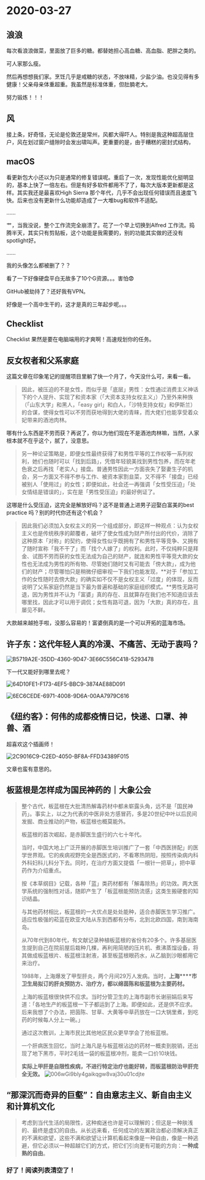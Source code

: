 # 2020-03-27

## 浪浪

每次看浪浪做菜，里面放了巨多的糖。都替她担心高血糖、高血脂、肥胖之类的。

可人家那么瘦。

然后再想想我们家。烹饪几乎是戒糖的状态，不放味精，少盐少油。也没见得有多健康！父亲母亲体重超重。我虽然是标准体重，但肚腩老大。

努力锻炼！！！

## 风

接上条，好奇怪，无论是伦敦还是常州，风都大得吓人。特别是我这种超高层住户，风在划过窗户缝隙时会发出啸叫声。更重要的是，由于糟糕的密封式结构，

## macOS

看更新包大小还以为只是通常的修复错误呢。重启了一次，发现性能优化挺明显的，基本上快了一倍左右。但是有好多软件都用不了了，每次大版本更新都是这样。其实我还是最喜欢High Sierra 那个年代，几乎不会出现任何错误而且速度飞快。后来也没有更新什么功能却造成了一大堆bug和软件不适配。

……

艹，当我没说，整个工作流完全崩溃了。花了一个早上切换到Alfred 工作流。捣腾半天，其实只有剪贴板，这个功能是我需要的，别的功能其实做的还没有spotlight好。

……

我的头像怎么都被删了？？

看了一下好像硬盘平白无故多了10个G资源。。。害怕😨

GitHub被劫持了？还好我有VPN。

好像是一个高中生干的，这才是真的三年起步呢。。。

## Checklist

Checklist 果然是要在电脑端用的才爽啊！高速规划你的任务。

## 反女权者和父系家庭


这篇文章在印象笔记的提醒项目里躺了快一个月了，今天没什么可，来看一看。

> 因此，被压迫的不是女性，而似乎是「底层」男性：女性通过消费主义神话下的个人提升、实现了和资本家（「大资本支持女权主义」）乃至外来种族（「山东大学」和黑人，「easy girl」和白人，「沙特支持女权」和伊斯兰）的合谋，使得女性可以不劳而获地得到大佬的青睐，而大佬们也能享受着众妃带来的酒池肉林。

哪有什么东西是不劳而获？再说了，你以为他们现在不是酒池肉林嘛，当然，人家根本就不在乎这个，腻了，没意思。

> 另一种论证策略是，即便女性最终获得了和男性平等的工作权等一系列权利，她们也随时可以「找到后路」，凭借年轻貌美找到男性包养，而在年老色衰之后再找「老实人」接盘。普通男性因此一方面丧失了娶妻生子的机会，另一方面又不得不参与工作、被资本家割韭菜，又不得不「接盘」已经被别人「使用过」的女性；即便如此，社会还一再强调「女性受压迫」「处女情结是错误的」，实在是「男性受压迫」的最好例证了。



这哪是什么受压迫，这完全是解放好吗？这不是普通上进男子迎娶白富美的best practice 吗？别的时代你还有这个机会？

> 因此我们必须加入女权主义的另一个组成部分，即这样一种观点：认为女权主义也是传统秩序的颠覆者，破坏了使女性成为财产所付出的代价，消除了这种原本「对称」的契约，使得女性似乎既拥有了和男性平等竞争、又拥有了随时宣称「我不干了」而「找个人嫁了」的权利。此时，不仅纯粹只是拜金、试图不劳而获的女性无法成为自己的财产，就连和男性平等竞大款的女性也无法成为男性的所有物、尽管她们随时又有可能去「傍大款」，成为他们的财产；尽管哪怕只是稍微仔细审视一下我们也能发现，**对于「参加工作的女性随时去傍大款」的确实如不仅不是女权主义「过度」的体现，反而说明了父系家庭仍然是当下最为普遍和基础的家庭组织模式。**男性无路可退，因为男性并不认为「富婆」真的存在、且就算存在我们也不知道应该去哪里找，因此才可以用于调侃；女性有路可退，因为「大款」真的存在，且屡见不鲜。

大款越来越抢手啦，没那么容易的！富婆倒真的是一个可以开拓的蓝海市场。

## **许子东：这代年轻人真的冷漠、不痛苦、无动于衷吗？**

![B5719A2E-35DD-4360-9D47-3E66C556C418-5293478](https://tva1.sinaimg.cn/large/00831rSTgy1gd8ieb1ckcj30u00e3wfq.jpg)

下一代又能好到哪里去呢？

![64D10FE1-F173-4EF5-BBC9-3874AE88D091](https://tva1.sinaimg.cn/large/00831rSTgy1gd8ifubxpcj30u00rg42k.jpg)



![6EC6CEDE-6971-4008-9D6A-00AA7979C616](https://tva1.sinaimg.cn/large/00831rSTgy1gd8ijlca72j30pt0npmzf.jpg)

## **《纽约客》：何伟的成都疫情日记，快递、口罩、神兽、酒**

超喜欢这个插画师！

![2C9016C9-C2ED-4050-BF8A-FFD34389F015](https://tva1.sinaimg.cn/large/00831rSTgy1gd8iofzbdvj30u00ed0ug.jpg)

文章也蛮有意思的。

## 板蓝根是怎样成为国民神药的｜大象公会

> 整个古代，板蓝根在大批清热解毒药材中都未崭露头角，远不是「国民神药」。事实上，以之为代表的中医非处方感冒药，多是20世纪中叶以后民间发掘、商业推动的产物，板蓝根也概莫能外。
>
> 板蓝根的首次崛起，是赤脚医生盛行的六七十年代。
>
> 当时，中国大地上广泛开展的赤脚医生培训推广了一套「中西医拼配」的医学世界观。它的疾病视野完全是西医式的，不看寒热阴阳，按照传染病内科外科妇科儿科分下去。同时，在治疗方面又提倡「一根针一把草」，把中草药作为介绍重点。
>
> 按《本草纲目》记载，各种「蓝」类药材都有「解毒除热」的功效。两大医学系统的强制性对话，随即产生了「板蓝根能预防流感」这类生搬硬套的知识结晶。
>
> 与其他药材相比，板蓝根的一大优点是处处能种，适合赤脚医生学习推广。适应性极强的菘蓝在欧亚大陆从东到西都有分布，北到北欧四国，南到海南岛。
>
> 从70年代到80年代，有文献记录种植板蓝根的省份有20多个。许多基层医生提到自己在院前屋后栽种几棵，再利用简陋的压片机、煮沸蒸馏设备，将其做成板蓝根片、板蓝根注射液，甚至板蓝根眼药水，从乙脑到沙眼都用它来治疗。
>
> 1988年，上海爆发了甲型肝炎，两个月间29万人发病。当时，**上海****市卫生局拟订的肝炎预防方、治疗方，都以绵茵陈和板蓝根为主要药材。**
>
> 上海的板蓝根很快供不应求。当时分管卫生的上海市副市长谢丽娟后来写道：「各地生产的板蓝根一下子都运到了上海。即便如此，还是供不应求。后来我想了个办法，把茵陈、甘草、大黄等中草药放在一口大锅里煮，到吃药的时候每人分上一碗。」
>
> 通过这次教训，上海市民比其他地区民众更早学会了抢板蓝根。
>
> 一个肝病医生回忆，当时上海凡是与板蓝根沾边的药材一概卖到脱销，还出现了地下黑市，平时2毛钱一袋的板蓝根冲剂，能卖一口价10块钱。
>
> **实际上甲肝是自限性疾病，不进行特定治疗也能好转，而板蓝根防治甲肝完全无效。**
> ![006wGi9bly4gaikqgw8vaj30u01cdjte](https://tva1.sinaimg.cn/large/00831rSTgy1gd8jz3lamkj30u01cdjxh.jpg)
>
> 

## “那深沉而奇异的巨壑”：自由意志主义、新自由主义和计算机文化

> 考虑到当代生活的局限性，这种痴迷也许是可以理解的；但这是一种肤浅的、最终是虚幻的自由。从长远来看，任何成功的左翼政治都必须解决真正的不满和欲望，这些不满和欲望让计算机看起来像是一种自由，像是一种逃避，但它必须以一种超越它们的方式，把它们引向更有可能的方向：**一种成熟的自由**。

### 好了！阅读列表清空了！

